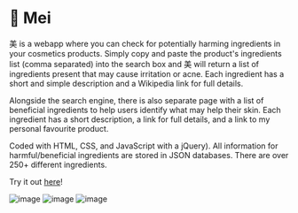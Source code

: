 # 🌸 Mei

美  is a webapp where you can check for potentially harming ingredients in your cosmetics products. Simply copy and paste the product's ingredients list (comma separated) into the search box and 美  will return a list of ingredients present that may cause irritation or acne. Each ingredient has a short and simple description and a Wikipedia link for full details.

Alongside the search engine, there is also separate page with a list of beneficial ingredients to help users identify what may help their skin. Each ingredient has a short description, a link for full details, and a link to my personal favourite product. 

Coded with HTML, CSS, and JavaScript with a jQuery). All information for harmful/beneficial ingredients are stored in JSON databases. There are over 250+ different ingredients.

Try it out [here](https://www.bit.ly/mei_anniecai)!

![image](https://user-images.githubusercontent.com/63011927/174620767-f55eea67-e5e7-42e4-9ed0-d27b7c062189.png)
![image](https://user-images.githubusercontent.com/63011927/174621098-2db4bada-586f-48ab-bcb1-d1f6962b91b4.png)
![image](https://user-images.githubusercontent.com/63011927/174621586-7bea9c02-17a1-4fb2-a76d-b960f60fd26a.png)
